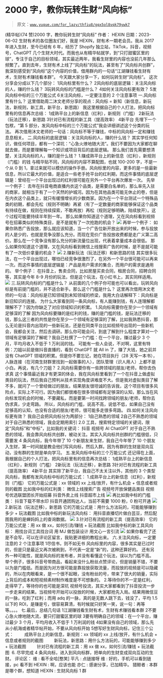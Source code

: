 # 2000 字，教你玩转生财“风向标”

> 原文：[`www.yuque.com/for_lazy/thfiu8/gqx5ol8vqk79ywk7`](https://www.yuque.com/for_lazy/thfiu8/gqx5ol8vqk79ywk7)

<ne-h2 id="233767a9" data-lake-id="233767a9"><ne-heading-ext><ne-heading-anchor></ne-heading-anchor><ne-heading-fold></ne-heading-fold></ne-heading-ext><ne-heading-content><ne-text id="uc242a213">(精华帖)(74 赞)2000 字，教你玩转生财“风向标”</ne-text></ne-heading-content></ne-h2> <ne-p id="u07da5028" data-lake-id="u07da5028"><ne-text id="u6d08c461">作者： HEXIN</ne-text></ne-p> <ne-p id="u3f2b8f7f" data-lake-id="u3f2b8f7f"><ne-text id="u38a24e3f">日期：2023-06-02</ne-text></ne-p> <ne-p id="u83f06778" data-lake-id="u83f06778"><ne-text id="u6bf42f4a">生财有术的各位圈友们好，我是 HEXIN，财有术一期老会员。我从 2017 年进入生财，至今已经有 6 年，经历了 Shopify 独立站，TikTok，抖音，视频号，ChatGPT 几个生财大时代。而我也从有精华帖就学，到</ne-text><ne-text id="u9495907c" ne-bold="true">“</ne-text><ne-text id="u1432b6d5" ne-bold="true">只打甜蜜区里的球</ne-text><ne-text id="u1651d1dd" ne-bold="true">”</ne-text><ne-text id="ue7f79a69">，专注于自己的目标领域，其实最近两年，我看生财里的内容也没前几年那么频繁了。直到去年，生财有术上线了“风向标”的玩法，甚至有了“风向标共创群”，我深刻感受到“风向标”这个内容的价值，借用群内的一句话</ne-text><ne-text id="u1e1b4e13" ne-bold="true">“</ne-text><ne-text id="udf1b77c5" ne-bold="true">江湖赚钱看生财有术，生财有术赚钱看本群</ne-text><ne-text id="u1b2b384f" ne-bold="true">”</ne-text><ne-text id="uce119d73">。</ne-text></ne-p> <ne-p id="uf9751757" data-lake-id="uf9751757"><ne-text id="u21630854">今天跟大家分享一下，如何玩转生财“风向标”。</ne-text></ne-p> <ne-p id="uf26fbe34" data-lake-id="uf26fbe34"><ne-text id="u5c5bafb2">这次分享会分成以下几个部分：</ne-text></ne-p> <ne-oli index-type="0"><ne-oli-i>1</ne-oli-i><ne-oli-c class="ne-oli-content" id="udfbf2c2e" data-lake-id="udfbf2c2e"><ne-text id="ucccea1a5">风向标里有什么？</ne-text></ne-oli-c></ne-oli> <ne-oli index-type="0"><ne-oli-i>2</ne-oli-i><ne-oli-c class="ne-oli-content" id="u3dd3c9d4" data-lake-id="u3dd3c9d4"><ne-text id="u9a903055">风向标的底层逻辑：关注风向标的人，赚的什么钱？</ne-text></ne-oli-c></ne-oli> <ne-oli index-type="0"><ne-oli-i>3</ne-oli-i><ne-oli-c class="ne-oli-content" id="uda09aaa6" data-lake-id="uda09aaa6"><ne-text id="u8b88b02a">玩转风向标的门槛是什么？</ne-text></ne-oli-c></ne-oli> <ne-oli index-type="0"><ne-oli-i>4</ne-oli-i><ne-oli-c class="ne-oli-content" id="u06adfc5f" data-lake-id="u06adfc5f"><ne-text id="u0efd1ed4">如何关注风向标更有效？</ne-text></ne-oli-c></ne-oli> <ne-oli index-type="0"><ne-oli-i>5</ne-oli-i><ne-oli-c class="ne-oli-content" id="u59b17a52" data-lake-id="u59b17a52"><ne-text id="u8ed4ffdd">发风向标中标的三个万能公式</ne-text></ne-oli-c></ne-oli> <ne-oli index-type="0"><ne-oli-i>6</ne-oli-i><ne-oli-c class="ne-oli-content" id="u6a56a15b" data-lake-id="u6a56a15b"><ne-text id="u63695246">关注风向标，一定要注意的 2 个注意事项</ne-text></ne-oli-c></ne-oli> <ne-h3 id="2f22f31e" data-lake-id="2f22f31e"><ne-heading-ext><ne-heading-anchor></ne-heading-anchor><ne-heading-fold></ne-heading-fold></ne-heading-ext><ne-heading-content><ne-text id="u3630981a">一.风向标里有什么？</ne-text></ne-heading-content></ne-h3> <ne-p id="u1f49c6f0" data-lake-id="u1f49c6f0"><ne-text id="u7343ecc7">这里借助周二沐文老师分享的观点：风向标 = 新知（新信息，新玩法，新规则，新工具，新平台，新思路）</ne-text></ne-p> <ne-p id="u5ccf88f4" data-lake-id="u5ccf88f4"><ne-text id="u0576f68f">我这里根据自己的个人打法，把风向标里有的信息再次总结：</ne-text></ne-p> <ne-oli index-type="0"><ne-oli-i>1</ne-oli-i><ne-oli-c class="ne-oli-content" id="ud067b963" data-lake-id="ud067b963"><ne-text id="u4bf7ebd6">成熟平台上的新信息（红利），新规则（门槛）</ne-text></ne-oli-c></ne-oli> <ne-oli index-type="0"><ne-oli-i>2</ne-oli-i><ne-oli-c class="ne-oli-content" id="u3dade73a" data-lake-id="u3dade73a"><ne-text id="uc2bbae74">新玩法（玩法迁移），新思路</ne-text></ne-oli-c></ne-oli> <ne-oli index-type="0"><ne-oli-i>3</ne-oli-i><ne-oli-c class="ne-oli-content" id="u6c71b7c8" data-lake-id="u6c71b7c8"><ne-text id="u73a309d7">针对已有流程的新工具（提高效率）</ne-text></ne-oli-c></ne-oli> <ne-oli index-type="0"><ne-oli-i>4</ne-oli-i><ne-oli-c class="ne-oli-content" id="u45b3863f" data-lake-id="u45b3863f"><ne-text id="u1aea384e">新平台</ne-text></ne-oli-c></ne-oli> <ne-p id="u120a662a" data-lake-id="u120a662a"><ne-text id="u82116605">先埋下一个包袱，“第 5 部分，发风向标中标的三个万能公式”我会详细讲述这个分类的玩法。</ne-text></ne-p> <ne-p id="ua6e28cdb" data-lake-id="ua6e28cdb"><ne-text id="u1eac84ba">再次借用沐文老师的一句话：</ne-text><ne-text id="ub7ab5625" ne-bold="true">风向标不等于赚钱，中标的风向标一定和赚钱息息相关</ne-text><ne-text id="ua0ca10cd">。</ne-text></ne-p> <ne-h3 id="9cbcc61e" data-lake-id="9cbcc61e"><ne-heading-ext><ne-heading-anchor></ne-heading-anchor><ne-heading-fold></ne-heading-fold></ne-heading-ext><ne-heading-content><ne-text id="u15eb20a7">二.风向标的底层逻辑：关注风向标的人，赚的什么钱？</ne-text></ne-heading-content></ne-h3> <ne-p id="udffdd38f" data-lake-id="udffdd38f"><ne-text id="u7e4810c7">其实学任何知识，做任何项目，都有一个深坑：</ne-text><ne-text id="ube4ef46c" ne-bold="true">“</ne-text><ne-text id="u5f276e03" ne-bold="true">心急火燎地随大流</ne-text><ne-text id="u4210e52c" ne-bold="true">”</ne-text><ne-text id="ubc70e35f">。我们不要因为大家都在聊就去做，而是要理解每一个知识或项目背后的底层逻辑。</ne-text></ne-p> <ne-p id="u5c70966a" data-lake-id="u5c70966a"><ne-text id="u7da1d0aa">那么我们首先需要想清楚，关注风向标的人，赚的是什么钱？</ne-text></ne-p> <ne-h4 id="77e1058d" data-lake-id="77e1058d"><ne-heading-ext><ne-heading-anchor></ne-heading-anchor><ne-heading-fold></ne-heading-fold></ne-heading-ext><ne-heading-content><ne-text id="ud22de253">1.赚成熟平台上的新信息（红利），新规则（门槛）的钱</ne-text></ne-heading-content></ne-h4> <ne-p id="u529b6cf3" data-lake-id="u529b6cf3"><ne-text id="ud0c83a2e">与精华贴不同，风向标的内容不算配图，也就 100-200 字，不是一个从 0 到 1，拿过来就可以模仿的操作手册。风向标里的内容，更多的是一些最新信息，所以它最大的价值，是适合一些老手抢平台的红利期，而这件事情的底层逻辑是：曾经在一个平台出现过的红利很可能在另外一个平台再次爆发一次。</ne-text></ne-p> <ne-p id="u50543556" data-lake-id="u50543556"><ne-text id="u1b71d49d">先举一个例子：</ne-text></ne-p> <ne-p id="u21711631" data-lake-id="u21711631"><ne-text id="ud02fc515">去年在抖音电商直播内衣这个品类，是需要白名单的，那么率先入驻的商家，就相当于有了一个天然的护城河。因为在其他品类可能无休止的卷，但是在内衣这个品类上，就只有缓慢增长的少数商家。因为在一个平台测试一个特殊品类的初期，都会先松（规则不明确）再紧（有了一定数量的商家能够保证这个品类有持续在做，规则在持续探索，不敢再放）再松（规则足够明确，陆续放开）。这个过程可能要持续半年到一年。</ne-text></ne-p> <ne-p id="u6f0751a0" data-lake-id="u6f0751a0"><ne-text id="ua2678943">那么如果你知道这个道理，又在风向标看到视频号在招募类似的特殊类目，是不是就有了一次抢跑的机会？</ne-text></ne-p> <ne-p id="u18335c51" data-lake-id="u18335c51"><ne-card data-card-name="image" data-card-type="inline" id="IMTcC" data-event-boundary="card">![](img/4efcfe41891d15529378b1f6063cdc6c.png)</ne-card></ne-p> <ne-p id="u6680f2af" data-lake-id="u6680f2af"><ne-text id="u79af179a">再举一个例子：</ne-text></ne-p> <ne-p id="uf8270295" data-lake-id="uf8270295"><ne-text id="ufdf588e3">如果你熟悉广告投放，那么就应该知道，当一个广告位新开放出来的时候，参与投放的人是少的，也就是竞争没那么充分。而现在竞价广告投放收费都是走广义第二高价。那么在一个竞争没有那么充分的新流量位出现，代表着拿量成本会很低。</ne-text></ne-p> <ne-p id="ufafe8986" data-lake-id="ufafe8986"><ne-text id="u73ff1e85">那么如果你知道这个道理，又在风向标看到微信上线搜索广告的时候，是不是就可能有了一次低价拿量的机会？</ne-text></ne-p> <ne-p id="u3ed74c4d" data-lake-id="u3ed74c4d"><ne-card data-card-name="image" data-card-type="inline" id="QIEFJ" data-event-boundary="card">![](img/b98328404e114747dea8cd885cec8442.png)</ne-card></ne-p> <ne-h4 id="ea8e697a" data-lake-id="ea8e697a"><ne-heading-ext><ne-heading-anchor></ne-heading-anchor><ne-heading-fold></ne-heading-fold></ne-heading-ext><ne-heading-content><ne-text id="u00fc4aef">2.赚新玩法（玩法迁移）和新思路的钱</ne-text></ne-heading-content></ne-h4> <ne-p id="u4fe3ba7b" data-lake-id="u4fe3ba7b"><ne-text id="u6fd3c8a9">其实很多玩法，在一个平台出现过，哪怕已经竞争很激烈了，在另外一个平台很可能可以再来一次。而这件事情的底层逻辑是：产品是用户需求的集合，而用户的需求是通用的。</ne-text></ne-p> <ne-p id="u6be3e8be" data-lake-id="u6be3e8be"><ne-text id="u17d1775b">举个例子：</ne-text></ne-p> <ne-p id="u429e9bc3" data-lake-id="u429e9bc3"><ne-text id="uf922a13b">在抖音上，售卖合同，比如房屋买卖合同，租房合同，招聘合同等，其实是今年 8-9 月份的玩法，但是这个玩法，在小红书上，其实同样适用。</ne-text></ne-p> <ne-p id="ube2e5d14" data-lake-id="ube2e5d14"><ne-card data-card-name="image" data-card-type="inline" id="W7IXS" data-event-boundary="card">![](img/ad5d0cf00ab94ef980f878351973a52c.png)</ne-card></ne-p> <ne-h3 id="81c0b2d1" data-lake-id="81c0b2d1"><ne-heading-ext><ne-heading-anchor></ne-heading-anchor><ne-heading-fold></ne-heading-fold></ne-heading-ext><ne-heading-content><ne-text id="ua10aec6a">三.玩转风向标的门槛是什么？</ne-text></ne-heading-content></ne-h3> <ne-p id="u80babfdb" data-lake-id="u80babfdb"><ne-text id="u29ee1e03">从前面的几个例子你可能也可以看出，玩转风向标是有前提门槛的，并不适合新手。那么这个门槛是什么？</ne-text></ne-p> <ne-p id="uf27f29f6" data-lake-id="uf27f29f6"><ne-text id="ub6f45a56">这里再次借用沐文老师的一句话：</ne-text><ne-text id="u775e0b55" ne-bold="true">风向标是已知领域到未知领域的桥梁</ne-text><ne-text id="u953d3254">，我用大白话解释下：</ne-text><ne-text id="u21c032d5" ne-bold="true">风向标是新旧知识的连接</ne-text><ne-text id="u67710e6c">。</ne-text></ne-p> <ne-p id="ue937e324" data-lake-id="ue937e324"><ne-text id="u615a6a28">为什么大家看到同一条风向标，有人能赚到钱，有人连理解都理解不了？因为你缺乏了对应领域知识的积累。</ne-text></ne-p> <ne-h4 id="fe48566b" data-lake-id="fe48566b"><ne-heading-ext><ne-heading-anchor></ne-heading-anchor><ne-heading-fold></ne-heading-fold></ne-heading-ext><ne-heading-content><ne-text id="u2984b9c1">1.风向标需要你在至少一个领域有足够深的了解</ne-text></ne-heading-content></ne-h4> <ne-p id="u994e1d79" data-lake-id="u994e1d79"><ne-text id="u3bd38848">因为风向标要赚的是红利的钱，赚的是门槛的钱，是玩法迁移的钱，那么这三者的共性是你在至少一个领域有足够深的了解，比如我熟悉抖音，那么无论是抖音内出现的一些新玩法，还是在同类平台比如视频号出现的一些新机会，我都会关注，然后去调研。那么你可能会问，到底了解到什么程度才算对一个领域有足够深的了解呢？我自己杜撰了一个门槛：</ne-text><ne-text id="u144c7e5d" ne-bold="true">在一个平台，赚过最少 3 个月，平均月收入不低于 1 万利润的钱</ne-text><ne-text id="u017a6326" ne-bold="true">。</ne-text></ne-p> <ne-p id="u6b1f5f28" data-lake-id="u6b1f5f28"><ne-text id="u27fe59e7">可能有一些人会说，不对啊，这里有特例：刀姐以前是做抖音直播的，看到 ChatGPT 就 All in 了，赚了大钱，她之前并没有 ChatGPT 领域的积累。但是你不要忘记，她在项目执行（28 天写一本书），人脉连接（在河南生财群里找到一起做事的人），团队管理（识人用人）上都不是小白。再说，有几个刀姐？</ne-text></ne-p> <ne-h4 id="ba3b0ff5" data-lake-id="ba3b0ff5"><ne-heading-ext><ne-heading-anchor></ne-heading-anchor><ne-heading-fold></ne-heading-fold></ne-heading-ext><ne-heading-content><ne-text id="u066fa18b">2.风向标需要你有一些跨领域的朋友/老师，帮你去伪求真</ne-text></ne-heading-content></ne-h4> <ne-p id="uf6cf6301" data-lake-id="uf6cf6301"><ne-text id="u012b726d">这个事情最近我才有更深的体会，我在风向标里看到了一个在抖音上做虚拟类目的玩法，然后我自己预判从技术实现角度讲难度不大。但是我对虚拟类目了解不多，就问了一个曾经做过的朋友。结果朋友很坦诚的告诉我，这个项目有很多风险点，实际上不可行。因为我们都很难在很多领域都有足够深的认知，那么当在风向标发现机会的时候，不要藏私，而是要第一时间找跨领域的朋友/老师，帮你去伪求真，少走弯路。</ne-text></ne-p> <ne-p id="u8a15d172" data-lake-id="u8a15d172"><ne-text id="u91da0b39">所以，风向标的门槛，说高不高，说低不低，如果自己没有足够高的认知，也没有合适的朋友/老师，很可能多走很多弯路。</ne-text></ne-p> <ne-h3 id="2b75566d" data-lake-id="2b75566d"><ne-heading-ext><ne-heading-anchor></ne-heading-anchor><ne-heading-fold></ne-heading-fold></ne-heading-ext><ne-heading-content><ne-text id="uff67dd30">四.如何关注风向标更有效？</ne-text></ne-heading-content></ne-h3> <ne-p id="u47f71e8c" data-lake-id="u47f71e8c"><ne-text id="uf9e36120">我自己会把风向标分为两部分：</ne-text></ne-p> <ne-oli index-type="0"><ne-oli-i>1</ne-oli-i><ne-oli-c class="ne-oli-content" id="u16b64592" data-lake-id="u16b64592"><ne-text id="uef8a5739">自己熟悉的领域</ne-text></ne-oli-c></ne-oli> <ne-oli index-type="0"><ne-oli-i>2</ne-oli-i><ne-oli-c class="ne-oli-content" id="u082a92a2" data-lake-id="u082a92a2"><ne-text id="ud01f7fc6">自己不熟悉的领域</ne-text></ne-oli-c></ne-oli> <ne-p id="u41c166ea" data-lake-id="u41c166ea"><ne-text id="u7cae9c7c">对于自己熟悉的领域，我会定期用索引 2.0 工具，搜索特定领域的关键词，限定“风向标”和“中标”，比如我的关键词：</ne-text></ne-p> <ne-p id="u46be5343" data-lake-id="u46be5343"><ne-text id="u76e5009f">抖音</ne-text></ne-p> <ne-p id="ue788bc32" data-lake-id="ue788bc32"><ne-text id="uea02916b">视频号</ne-text></ne-p> <ne-p id="u5329da0d" data-lake-id="u5329da0d"><ne-text id="u16383070">AI</ne-text></ne-p> <ne-p id="u4f53f79b" data-lake-id="u4f53f79b"><ne-text id="u88d69334">ChatGPT</ne-text></ne-p> <ne-p id="ue0b32169" data-lake-id="ue0b32169"><ne-text id="ue30b8421">对于自己不熟悉的领域，我会靠风向标共创群，被动关注。其实入风向标共创群的门槛很低，只需要发 4 条风向标，我今年带了 10 个新朋友来生财，我自己今年带了 10 个朋友入生财，第一时间就是教会他们写风向标，然后入群。因为</ne-text><ne-text id="u94286ca5" ne-bold="true">有群的生财是双向互动，没有群的生财是单向学习</ne-text><ne-text id="u721c9171">。</ne-text></ne-p> <ne-h3 id="a1729013" data-lake-id="a1729013"><ne-heading-ext><ne-heading-anchor></ne-heading-anchor><ne-heading-fold></ne-heading-fold></ne-heading-ext><ne-heading-content><ne-text id="u8c11bc10">五.发风向标中标的三个万能公式</ne-text></ne-heading-content></ne-h3> <ne-p id="u0e45d862" data-lake-id="u0e45d862"><ne-text id="u6f19cb1e">还记得在上面，我根据自己的个人打法，把风向标里有的信息再次总结：</ne-text></ne-p> <ne-oli index-type="0"><ne-oli-i>1</ne-oli-i><ne-oli-c class="ne-oli-content" id="ub15d2c62" data-lake-id="ub15d2c62"><ne-text id="ufc002fad">成熟平台上的新信息（红利），新规则（门槛）</ne-text></ne-oli-c></ne-oli> <ne-oli index-type="0"><ne-oli-i>2</ne-oli-i><ne-oli-c class="ne-oli-content" id="uead9c075" data-lake-id="uead9c075"><ne-text id="u29e8764f">新玩法（玩法迁移），新思路</ne-text></ne-oli-c></ne-oli> <ne-oli index-type="0"><ne-oli-i>3</ne-oli-i><ne-oli-c class="ne-oli-content" id="u32b152a4" data-lake-id="u32b152a4"><ne-text id="ufc0bca20">针对已有流程的新工具（提高效率）</ne-text></ne-oli-c></ne-oli> <ne-oli index-type="0"><ne-oli-i>4</ne-oli-i><ne-oli-c class="ne-oli-content" id="uaf350065" data-lake-id="uaf350065"><ne-text id="u2af29fea">新平台</ne-text></ne-oli-c></ne-oli> <ne-p id="u91f83c7d" data-lake-id="u91f83c7d"><ne-text id="u6e10ed90">其实除了新平台，我自己不太关注以外，其他的 3 个类型风向标，我都有发风向标中标的万能公式：</ne-text></ne-p> <ne-p id="uc5d1fb42" data-lake-id="uc5d1fb42"><ne-text id="u5c3a5b97" ne-bold="true">1.成熟平台上的新信息（红利），新规则（门槛）</ne-text></ne-p> <ne-p id="uf1458438" data-lake-id="uf1458438"><ne-text id="u1169af76" ne-bold="true">它的万能公式是：</ne-text><ne-text id="ubc821576" ne-bold="true">xx 领域的 xx 上线/放开，有什么机会 + 信息或者规则的截图</ne-text></ne-p> <ne-p id="ub8fe6b5c" data-lake-id="ub8fe6b5c"><ne-text id="u782d5ae5">比如我中标的红利类：</ne-text></ne-p> <ne-p id="u3576cecd" data-lake-id="u3576cecd"><ne-text id="ubfb422a1">微信上线搜索广告</ne-text></ne-p> <ne-p id="uc9a05a91" data-lake-id="uc9a05a91"><ne-text id="u207e9bbb">视频号开放保健品类目</ne-text></ne-p> <ne-p id="u91d4fde7" data-lake-id="u91d4fde7"><ne-text id="ua469e724">视频号优选联盟团长开始招募</ne-text></ne-p> <ne-p id="u61538924" data-lake-id="u61538924"><ne-text id="u2bfc9c9a">抖音外卖上线</ne-text></ne-p> <ne-p id="u1b979f44" data-lake-id="u1b979f44"><ne-text id="u5e4b1587">抖音超市上线</ne-text></ne-p> <ne-p id="u10efd32a" data-lake-id="u10efd32a"><ne-card data-card-name="image" data-card-type="inline" id="DYEof" data-event-boundary="card">![](img/8a214bc668ea596dbdd852d3dfe45b48.png)</ne-card></ne-p> <ne-p id="u4fc8a6a1" data-lake-id="u4fc8a6a1"><ne-text id="ud9c893fb">再比如我中标的门槛类：</ne-text></ne-p> <ne-p id="ub6d76c81" data-lake-id="ub6d76c81"><ne-text id="u6c1a6215">抖音下载不带水印</ne-text></ne-p> <ne-p id="u7ad60e7a" data-lake-id="u7ad60e7a"><ne-text id="u39b36d6e">抖音开通团购达人，当前不需要 1000 粉，0 粉可开通</ne-text></ne-p> <ne-p id="u18356a2d" data-lake-id="u18356a2d"><ne-card data-card-name="image" data-card-type="inline" id="o4kvo" data-event-boundary="card">![](img/dbdf10ed3e308bfeccb7539b85908d8f.png)</ne-card></ne-p> <ne-h4 id="d7e30ddb" data-lake-id="d7e30ddb"><ne-heading-ext><ne-heading-anchor></ne-heading-anchor><ne-heading-fold></ne-heading-fold></ne-heading-ext><ne-heading-content><ne-text id="u9095e9f4">2.新玩法（玩法迁移），新思路</ne-text></ne-heading-content></ne-h4> <ne-p id="ub74bac95" data-lake-id="ub74bac95"><ne-text id="u4388bda7" ne-bold="true">它的万能公式是：</ne-text><ne-text id="u85ef52a3" ne-bold="true">用什么方法玩的，可能能够赚到多少 + 玩法截图</ne-text></ne-p> <ne-p id="ua700a074" data-lake-id="ua700a074"><ne-text id="u8841597f">比如我中标的新玩法风向标：</ne-text></ne-p> <ne-p id="u9241fc60" data-lake-id="u9241fc60"><ne-text id="u944a1524">用抖音直播切片做白芸豆，然后配图我用的是蝉妈妈上的查询数据。</ne-text></ne-p> <ne-p id="u9a3b78ad" data-lake-id="u9a3b78ad"><ne-card data-card-name="image" data-card-type="inline" id="cMoHG" data-event-boundary="card">![](img/46f86e5812b7baed9bb197fda36dfa5f.png)</ne-card></ne-p> <ne-h3 id="1038a71a" data-lake-id="1038a71a"><ne-heading-ext><ne-heading-anchor></ne-heading-anchor><ne-heading-fold></ne-heading-fold></ne-heading-ext><ne-heading-content><ne-text id="u2e741b7e">3.针对已有流程的新工具（提高效率）</ne-text></ne-heading-content></ne-h3> <ne-p id="u37bc1493" data-lake-id="u37bc1493"><ne-text id="u42a5d77c" ne-bold="true">它的万能公式是：</ne-text><ne-text id="u736f7b88" ne-bold="true">用 xx 做 xx，如何引流/赚钱 + 玩法截图</ne-text></ne-p> <ne-p id="uc9c9d84c" data-lake-id="uc9c9d84c"><ne-text id="u5f4abbe0">比如我中标的新工具风向标：</ne-text></ne-p> <ne-p id="u2ede081b" data-lake-id="u2ede081b"><ne-text id="ue04ac63b">用找台词工具找台词</ne-text></ne-p> <ne-p id="ub7e81ab1" data-lake-id="ub7e81ab1"><ne-text id="uced613db">用 MJ 做包装设计</ne-text></ne-p> <ne-p id="ua7a152b9" data-lake-id="ua7a152b9"><ne-text id="uc28fc49e">用文心一言引流</ne-text></ne-p> <ne-p id="ue0c96d10" data-lake-id="ue0c96d10"><ne-card data-card-name="image" data-card-type="inline" id="ln5Vz" data-event-boundary="card">![](img/04d5e4489f26405c1f9a977ebbf326d2.png)</ne-card></ne-p> <ne-p id="u5ac7d33f" data-lake-id="u5ac7d33f"><ne-text id="u8e052440" ne-bold="true">如果你看完了还是不会写，可以在评论区留言，我贴更详细的教程出来。</ne-text></ne-p> <ne-h3 id="d7626a6f" data-lake-id="d7626a6f"><ne-heading-ext><ne-heading-anchor></ne-heading-anchor><ne-heading-fold></ne-heading-fold></ne-heading-ext><ne-heading-content><ne-text id="udd6b1e57">六.关注风向标，一定要注意的 2 个注意事项</ne-text></ne-heading-content></ne-h3> <ne-oli index-type="0"><ne-oli-i>1</ne-oli-i><ne-oli-c class="ne-oli-content" id="ua2096e5c" data-lake-id="ua2096e5c"><ne-text id="u3a5829be">尽信书，则不如无书</ne-text></ne-oli-c></ne-oli> <ne-p id="u7a5351ec" data-lake-id="u7a5351ec"><ne-text id="u96e4e58d">风向标里的内容，很多其实是已过时的，但是只是最近又再次被刷到，不代表一定是“新”的，这种还算好的。</ne-text></ne-p> <ne-p id="u4427ca5c" data-lake-id="u4427ca5c"><ne-text id="ua657a026">还有另外一种可能性，就是风向标的发布者，并没有看懂这个玩法，误以为门槛不高。</ne-text></ne-p> <ne-p id="ud6476f2e" data-lake-id="ud6476f2e"><ne-text id="u371d49bc">举个例子，很多抖音号带商品，看起来没什么粉丝点赞评论，但是销量不错，不要以为是门槛低。而是因为对方很可能是靠投放获取流量，而投放的视频是可以隐藏的，所以在肉眼看来，是一个很不起眼，没有粉丝的号，带来了很大的销量，实际上背后的成本和短视频素材制作难度是不可想象的。</ne-text></ne-p> <ne-h4 id="06827403" data-lake-id="06827403"><ne-heading-ext><ne-heading-anchor></ne-heading-anchor><ne-heading-fold></ne-heading-fold></ne-heading-ext><ne-heading-content><ne-text id="ue4fa2796">2.等待你的不一定是红利，走得早了，等待你的也可能是深坑</ne-text></ne-heading-content></ne-h4> <ne-p id="u4d83395d" data-lake-id="u4d83395d"><ne-text id="u913af25a">视频号投流，其实大家都看到了抖音投流一步一步走来的结果。当视频号开始可以投放的时候，大家都抢先入局。结果用微信豆的一脉，吃到了红利；而用 adq 的一脉，真的是无数人跳下去，钱没了，平均 1.5 以下的 ROI，是赚是亏，很容易算清，有时候就只好笑一笑，说一句：再等等。。。。</ne-text></ne-p> <ne-h3 id="8bfd3d0a" data-lake-id="8bfd3d0a"><ne-heading-ext><ne-heading-anchor></ne-heading-anchor><ne-heading-fold></ne-heading-fold></ne-heading-ext><ne-heading-content><ne-text id="u10ab257f">七.最后，总结几句话</ne-text></ne-heading-content></ne-h3> <ne-oli index-type="0"><ne-oli-i>1</ne-oli-i><ne-oli-c class="ne-oli-content" id="ua74db1a7" data-lake-id="ua74db1a7"><ne-text id="ub4870934">江湖赚钱看生财有术，生财有术赚钱看本群</ne-text></ne-oli-c></ne-oli> <ne-oli index-type="0"><ne-oli-i>2</ne-oli-i><ne-oli-c class="ne-oli-content" id="u262c67fe" data-lake-id="u262c67fe"><ne-text id="u061a455c">不要心急火燎地随大流，要只打甜蜜区里的球</ne-text></ne-oli-c></ne-oli> <ne-oli index-type="0"><ne-oli-i>3</ne-oli-i><ne-oli-c class="ne-oli-content" id="u9c07ca3e" data-lake-id="u9c07ca3e"><ne-text id="udf86b326">要有明确自己的领域：在一个平台，赚过最少 3 个月，平均月收入不低于 1 万利润的钱</ne-text></ne-oli-c></ne-oli> <ne-oli index-type="0"><ne-oli-i>4</ne-oli-i><ne-oli-c class="ne-oli-content" id="u95ab8b1b" data-lake-id="u95ab8b1b"><ne-text id="u4bb299c4">如果没有自己的领域，那么先从小航海或者精华帖开始，不要从风向标开始</ne-text></ne-oli-c></ne-oli> <ne-oli index-type="0"><ne-oli-i>5</ne-oli-i><ne-oli-c class="ne-oli-content" id="ue5f62b04" data-lake-id="ue5f62b04"><ne-text id="u61148027">想写好生财风向标，记住三个公式：</ne-text></ne-oli-c></ne-oli> <ne-p id="uf08aad58" data-lake-id="uf08aad58"><ne-text id="uc70a9540" ne-bold="true">        成熟平台上的新信息，新规则</ne-text><ne-text id="uf68f5ed8">：xx 领域的 xx 上线/放开，有什么机会 + 信息或者规则的截图</ne-text></ne-p> <ne-p id="u8a201e1d" data-lake-id="u8a201e1d"><ne-text id="u6e3ce143" ne-bold="true">        新玩法，新思路</ne-text><ne-text id="uca484e67">：用什么方法玩的，可能能够赚到多少 + 玩法截图</ne-text></ne-p> <ne-p id="u60e14cb2" data-lake-id="u60e14cb2"><ne-text id="u86ac353b" ne-bold="true">        针对已有流程的新工具</ne-text><ne-text id="u2dfe55e4">：用 xx 做 xx，如何引流/赚钱 + 玩法截图</ne-text></ne-p> <ne-p id="ubaf4ddc5" data-lake-id="ubaf4ddc5"><ne-text id="u12fdbeef"> 6\. 尽早完成 4 条风向标，进入到风向标群，把单向的生财变成双向互动的生财。</ne-text></ne-p> <ne-hole id="ua139baf5" data-lake-id="ua139baf5"><ne-card data-card-name="hr" data-card-type="block" id="vkQej" data-event-boundary="card"><ne-p id="u684bcd3e" data-lake-id="u684bcd3e"><ne-text id="u6ec7153a">评论区：</ne-text></ne-p> <ne-p id="u9a945907" data-lake-id="u9a945907"><ne-text id="u107329f0">维 : 看不全哈[憨笑]</ne-text> <ne-text id="u069e36a5">平凡 : 点链接呀</ne-text> <ne-text id="u89438d87">维 : 好的，手机可以看到链接，pc 看不到</ne-text> <ne-text id="ubcc1a3b4">HEXIN : 啊，应该也能</ne-text> <ne-text id="u069344a9">亦仁 : 感谢分享，已加精华。</ne-text> <ne-text id="u8c806e96">猎鲸者 : 本群是哪个群，想知道</ne-text> <ne-text id="ub0a67661">HEXIN : 生财风向标 1 群</ne-text></ne-p></ne-card></ne-hole>